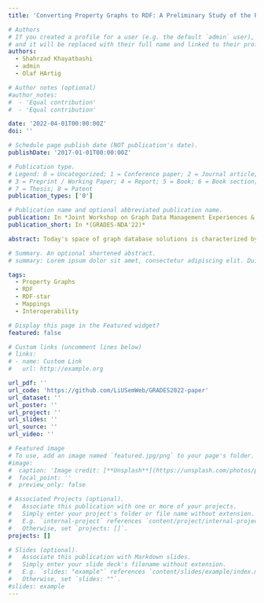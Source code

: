 ```yaml
---
title: 'Converting Property Graphs to RDF: A Preliminary Study of the Practical Impact of Different Mappings'

# Authors
# If you created a profile for a user (e.g. the default `admin` user), write the username (folder name) here
# and it will be replaced with their full name and linked to their profile.
authors:
  - Shahrzad Khayatbashi
  - admin
  - Olaf HArtig

# Author notes (optional)
#author_notes:
#  - 'Equal contribution'
#  - 'Equal contribution'

date: '2022-04-01T00:00:00Z'
doi: ''

# Schedule page publish date (NOT publication's date).
publishDate: '2017-01-01T00:00:00Z'

# Publication type.
# Legend: 0 = Uncategorized; 1 = Conference paper; 2 = Journal article;
# 3 = Preprint / Working Paper; 4 = Report; 5 = Book; 6 = Book section;
# 7 = Thesis; 8 = Patent
publication_types: ['0']

# Publication name and optional abbreviated publication name.
publication: In *Joint Workshop on Graph Data Management Experiences & Systems (GRADES) and Network Data Analytics (NDA)*
publication_short: In *(GRADES-NDA'22)*

abstract: Today's space of graph database solutions is characterized by two main technology stacks that have evolved separate from one another: on one hand, there are systems that focus on supporting the RDF family of standards; on the other hand, there is the Property Graph category of systems. As a basis for bringing these stacks together and, in particular, to facilitate data exchange between the different types of systems, different direct mappings between the underlying graph data models have been introduced in the literature. While fundamental properties are well-documented for most of these mappings, the same cannot be said about the practical implications of choosing one mapping over another. Our research aims to contribute towards closing this gap. In this paper we report on a preliminary study for which we have selected two direct mappings from (Labeled) Property Graphs to RDF, where one of them uses features of the RDF-star extension to RDF. We compare these mappings in terms of the query performance achieved by two popular commercial RDF stores, GraphDB and Stardog, in which the converted data is imported. While we find that, for both of these systems, none of the mappings is a clear winner in terms of guaranteeing better query performance, we also identify types of queries that are problematic for the systems when using one mapping but not the other.

# Summary. An optional shortened abstract.
# summary: Lorem ipsum dolor sit amet, consectetur adipiscing elit. Duis posuere tellus ac convallis placerat. Proin tincidunt magna sed ex sollicitudin condimentum.

tags: 
  - Property Graphs
  - RDF
  - RDF-star
  - Mappings
  - Interoperability

# Display this page in the Featured widget?
featured: false

# Custom links (uncomment lines below)
# links:
# - name: Custom Link
#   url: http://example.org

url_pdf: ''
url_code: 'https://github.com/LiUSemWeb/GRADES2022-paper'
url_dataset: ''
url_poster: ''
url_project: ''
url_slides: ''
url_source: ''
url_video: ''

# Featured image
# To use, add an image named `featured.jpg/png` to your page's folder.
#image:
#  caption: 'Image credit: [**Unsplash**](https://unsplash.com/photos/pLCdAaMFLTE)'
#  focal_point: ''
#  preview_only: false

# Associated Projects (optional).
#   Associate this publication with one or more of your projects.
#   Simply enter your project's folder or file name without extension.
#   E.g. `internal-project` references `content/project/internal-project/index.md`.
#   Otherwise, set `projects: []`.
projects: []

# Slides (optional).
#   Associate this publication with Markdown slides.
#   Simply enter your slide deck's filename without extension.
#   E.g. `slides: "example"` references `content/slides/example/index.md`.
#   Otherwise, set `slides: ""`.
#slides: example
---
```

